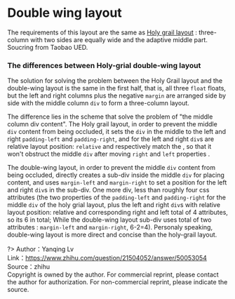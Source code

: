 
# Double wing layout

The requirements of this layout are the same as [Holy grail layout](https://lhammer.cn/You-need-to-know-css/#/holy-grail-layout) : three-column with two sides are equally wide and the adaptive middle part. Soucring from Taobao UED. 

<vuep template="#double-wing-layout_tlp"></vuep>

<script v-pre type="text/x-template" id="double-wing-layout_tlp">
<style>
  main {
    width: 100%;
    padding: 39px 29px;
    font-size: 12px;
  }
  section {
    box-shadow: 0 0 0 1px #eee;
  }
  section::after {
    content: '';
    display: block;
    clear: both;
  }
  section > div {
    height: 229px;
    line-height: 1.5em;
    text-align: center;
    float: left;
    color: white;
  }
  section .left, section .right {
    width: 119px;
    padding-top: 29px;
    background: #b4a078;
  }
  section .left {
    margin-left: -100%;
  }
  section .center {
    width: 100%;
    text-align: justify;
    hyphens: auto;
  }
  section .center-inner {
    height: 100%;
    margin: 0 129px;
    padding: 29px 12px;
    background: #b4a078;
  }
  section .right {
    margin-left: -119px;
  }
  /* input range */
  input[type="range"] {
    width: 100%;
    cursor: ew-resize;
  }
</style>
<template>
  <main class="main">
    <input ref="range" type="range" value="100">
    <section :style="{width: width + '%'}">
      <div class="center">
        <div class="center-inner">A paragraph of filler text. La la la de dah de dah de dah de la.</div>
      </div>
      <div class="left">left</div>
      <div class="right">right</div>
    </section>
  </main>
</template>
<script>
  module.exports = {
    data () {
      return {
        width: 100
      }
    },
    mounted() {
      const self = this;
      this.$refs.range.oninput = function () {
        self.width = 60 + this.value * .4;
      }
    }
  }
</script>
</script>

### The differences between Holy-grial double-wing layout

The solution for solving the problem between the Holy Grail layout and the double-wing layout is the same in the first half, that is, all three `float` floats, but the left and right columns plus the negative `margin` are arranged side by side with the middle column `div` to form a three-column layout.

The difference lies in the scheme that solve the problem of "the middle column div content". The Holy grail layout, in order to prevent the middle `div` content from being occluded, it sets the `div` in the middle to the left and right `padding-left` and `padding-right`, and for the left and right `div`s are relative layout position: `relative` and respectively match the , so that it won't obstruct the middle `div` after moving `right` and `left` properties .

The double-wing layout, in order to prevent the middle `div` content from being occluded, directly creates a sub-div inside the middle `div` for placing content, and uses `margin-left` and `margin-right` to set a position for the left and right `div`s in the sub-div. One more div, less than roughly four css attributes (the two properties of the `padding-left` and `padding-right` for the middle `div` of the holy grial layout, plus the left and right `div`s with relative layout position: relative and corresponding right and left total of 4 attributes, so its 6 in total; While the double-wing layout sub-div uses total of two attributes : `margin-left` and `margin-right`, 6-2=4). Personaly speaking, double-wing layout is more direct and concise than the holy-grail layout.

?> Author：Yanqing Lv<br>
Link：https://www.zhihu.com/question/21504052/answer/50053054<br>
Source：zhihu<br>
Copyright is owned by the author. For commercial reprint, please contact the author for authorization. For non-commercial reprint, please indicate the source.
